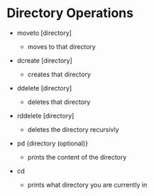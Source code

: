 # Directory Operations

- moveto [directory]

    - moves to that directory

- dcreate [directory]

    - creates that directory

- ddelete [directory]

     - deletes that directory

- rddelete [directory]

    - deletes the directory recursivly

- pd {directory (optional)}

     - prints the content of the directory
     
- cd
    - prints what directory you are currently in
